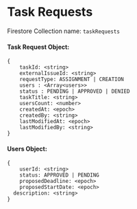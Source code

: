 # Task Requests

Firestore Collection name: `taskRequests`

#### Task Request Object:
```
{
    taskId: <string>
    externalIssueId: <string>
    requestType: ASSIGNMENT | CREATION
    users : <Array<users>>
    status : PENDING | APPROVED | DENIED
    taskTitle: <string>
    usersCount: <number>
    createdAt: <epoch>
    createdBy: <string>
    lastModifiedAt: <epoch>
    lastModifiedBy: <string>
}
```
#### Users Object:
```
{
	userId: <string>
	status: APPROVED | PENDING 
	proposedDeadline: <epoch>
	proposedStartDate: <epoch>
  description: <string>
}
```
